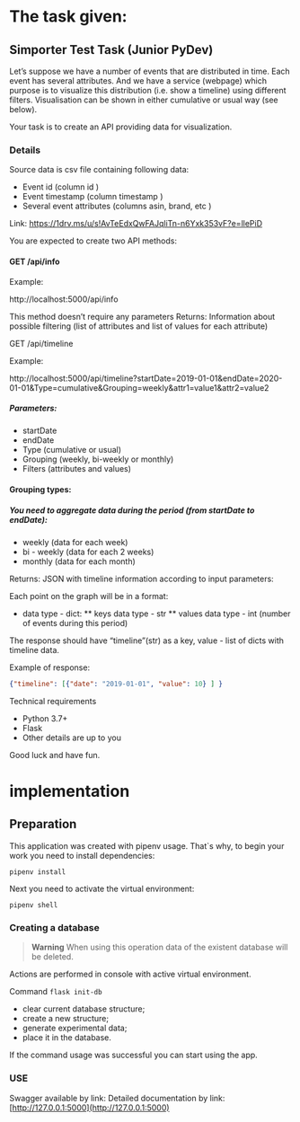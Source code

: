 # The task given:

## Simporter Test Task (Junior PyDev)

Let’s suppose we have a number of events that are distributed in time. Each event has several
attributes. And we have a service (webpage) which purpose is to visualize this distribution (i.e.
show a timeline) using different filters. Visualisation can be shown in either cumulative or usual
way (see below).

Your task is to create an API providing data for visualization.

### Details

Source data is csv file containing following data:

* Event id (column id )
* Event timestamp (column timestamp )
* Several event attributes (columns asin, brand, etc )

Link: https://1drv.ms/u/s!AvTeEdxQwFAJqliTn-n6Yxk353vF?e=llePiD

You are expected to create two API methods:

#### GET /api/info
Example:

http://localhost:5000/api/info

This method doesn’t require any parameters
Returns: Information about possible filtering (list of attributes and list of values for each attribute)

GET /api/timeline

Example:

http://localhost:5000/api/timeline?startDate=2019-01-01&endDate=2020-01-01&Type=cumulative&Grouping=weekly&attr1=value1&attr2=value2

##### Parameters:
* startDate
* endDate
* Type (cumulative or usual)
* Grouping (weekly, bi-weekly or monthly)
* Filters (attributes and values)

#### Grouping types:

##### You need to aggregate data during the period (from startDate to endDate):
* weekly (data for each week)
* bi - weekly (data for each 2 weeks)
* monthly (data for each month)

Returns: JSON with timeline information according to input parameters:

Each point on the graph will be in a format:
* data type - dict:
** keys data type - str
** values data type - int (number of events during this period)

The response should have “timeline”(str) as a key, value - list of dicts with timeline data.

Example of response:

```json
{"timeline": [{"date": "2019-01-01", "value": 10} ] }
```

Technical requirements
* Python 3.7+
* Flask
* Other details are up to you

Good luck and have fun.



# implementation

## Preparation

This application was created with pipenv usage.
That`s why, to begin your work you need to install dependencies:

`pipenv install`

Next you need to activate the virtual environment:

`pipenv shell`

### Creating a database

> **Warning**
> When using this operation data of the existent database will be deleted.

Actions are performed in console with active virtual environment.

Command ```flask init-db``` 

- clear current database structure;
- create a new structure;
- generate experimental data;
- place it in the database.

If the command usage was successful you can start using the app.

### USE

Swagger available by link:
Detailed documentation by link: [http://127.0.0.1:5000](http://127.0.0.1:5000)
